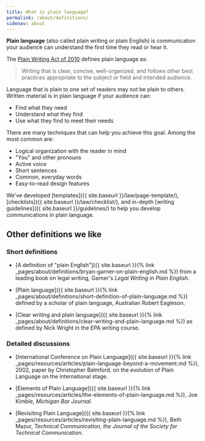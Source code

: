 ```yaml
---
title: What is plain language?
permalink: /about/definitions/
sidenav: about
---
```


**Plain language** (also called plain writing or plain English) is communication your audience can understand the first time they read or hear it.

The [Plain Writing Act of 2010](https://www.gpo.gov/fdsys/pkg/PLAW-111publ274/content-detail.html) defines plain language as:

> Writing that is clear, concise, well-organized, and follows other best practices appropriate to the subject or field and intended audience.

Language that is plain to one set of readers may not be plain to others. Written material is in plain language if your audience can:

- Find what they need
- Understand what they find
- Use what they find to meet their needs

There are many techniques that can help you achieve this goal. Among the most common are:

- Logical organization with the reader in mind
- "You" and other pronouns
- Active voice
- Short sentences
- Common, everyday words
- Easy-to-read design features

We've developed [templates]({{ site.baseurl }}/law/page-template/), [checklists]({{ site.baseurl }}/law/checklist/), and in-depth [writing guidelines]({{ site.baseurl }}/guidelines/) to help you develop communications in plain language.

## Other definitions we like

### Short definitions

- [A definition of "plain English"]({{ site.baseurl }}{% link _pages/about/definitions/bryan-garner-on-plain-english.md %}) from a leading book on legal writing, Garner's _Legal Writing in Plain English._

- [Plain language]({{ site.baseurl }}{% link _pages/about/definitions/short-definition-of-plain-language.md %}) defined by a scholar of plain language, Australian Robert Eagleson.

- [Clear writing and plain language]({{ site.baseurl }}{% link _pages/about/definitions/clear-writing-and-plain-language.md %}) as defined by Nick Wright in the EPA writing course.

### Detailed discussions

- [International Conference on Plain Language]({{ site.baseurl }}{% link _pages/resources/articles/plain-language-beyond-a-movement.md %}), 2002, paper by Christopher Balmford, on the evolution of Plain Language on the international stage.

- [Elements of Plain Language]({{ site.baseurl }}{% link _pages/resources/articles/the-elements-of-plain-language.md %}), Joe Kimble, _Michigan Bar Journal._

- [Revisiting Plain Language]({{ site.baseurl }}{% link _pages/resources/articles/revisiting-plain-language.md %}), Beth Mazur, _Technical Communication, the Journal of the Society for Technical Communication_.
